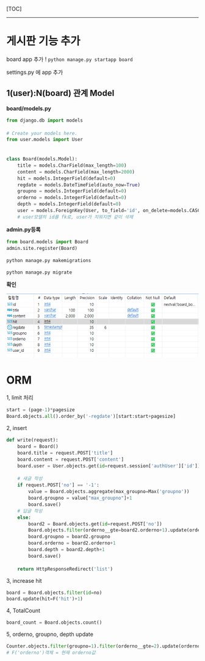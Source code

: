 [TOC]

----

# 게시판 기능 추가

board app 추가 ! `python manage.py startapp board`

settings.py 에 app 추가



## 1(user):N(board) 관계 Model

**board/models.py**

```python
from django.db import models

# Create your models here.
from user.models import User


class Board(models.Model):
    title = models.CharField(max_length=100)
    content = models.CharField(max_length=2000)
    hit = models.IntegerField(default=0)
    regdate = models.DateTimeField(auto_now=True)
    groupno = models.IntegerField(default=0)
    orderno = models.IntegerField(default=0)
    depth = models.IntegerField(default=0)
    user = models.ForeignKey(User, to_field='id', on_delete=models.CASCADE)
    # user모델의 id를 fk로, user가 지워지면 같이 삭제

```

**admin.py등록**

```python
from board.models import Board
admin.site.register(Board)
```

`python manage.py makemigrations`

`python manage.py migrate`



**확인**

![1561091648188](assets/1561091648188.png)



# ORM

1, limit 처리

```python
start = (page-1)*pagesize
Board.objects.all().order_by('-regdate')[start:start+pagesize]
```

2, insert

```python
def write(request):
    board = Board()
    board.title = request.POST['title']
    board.content = request.POST['content']
    board.user = User.objects.get(id=request.session['authUser']['id'])

    # 새글 작성
    if request.POST['no'] == '-1':
        value = Board.objects.aggregate(max_groupno=Max('groupno'))
        board.groupno = value["max_groupno"]+1
        board.save()
    # 답글 작성
    else:
        board2 = Board.objects.get(id=request.POST['no'])
        Board.objects.filter(orderno__gte=board2.orderno+1).update(orderno=F('orderno') + 1)
        board.groupno = board2.groupno
        board.orderno = board2.orderno+1
        board.depth = board2.depth+1
        board.save()

    return HttpResponseRedirect('list')
```

3, increase hit

```python
board = Board.objects.filter(id=no)
board.update(hit=F('hit')+1)
```

4, TotalCount

```python
board_count = Board.objects.count()
```

5, orderno, groupno, depth update

```python
Counter.objects.filter(groupno=1).filter(orderno__gte=2).update(orderno=F('orderno')+1)
# F('orderno')객체 = 현재 orderno값
```



























